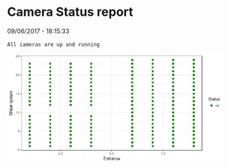 Camera Status report
================
09/06/2017 - 18:15:33

    All cameras are up and running

![](camreport_files/figure-markdown_github/unnamed-chunk-2-1.png)
